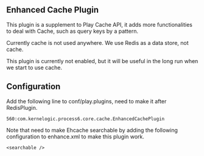 ## Enhanced Cache Plugin ##

This plugin is a supplement to Play Cache API, it adds more functionalities to deal with Cache, such as query keys by a pattern.

Currently cache is not used anywhere. We use Redis as a data store, not cache.

This plugin is currently not enabled, but it will be useful in the long run when we start to use cache.


## Configuration ##

Add the following line to conf/play.plugins, need to make it after RedisPlugin.

```
560:com.kernelogic.process6.core.cache.EnhancedCachePlugin
```

Note that need to make Ehcache searchable by adding the following configuration to enhance.xml to make this plugin work.

```
<searchable />
```
